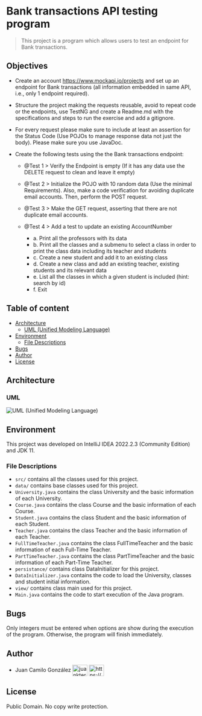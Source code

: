 # Bank transactions API testing program
> This project is a program which allows users to test an endpoint for Bank transactions.

## Objectives

- Create an account https://www.mockapi.io/projects and set up an endpoint for Bank transactions (all
information embedded in same API, i.e., only 1 endpoint required).

- Structure the project making the requests reusable, avoid to repeat code or the endpoints, use TestNG
and create a Readme.md with the specifications and steps to run the exercise and add a gitignore.

- For every request please make sure to include at least an assertion for the Status Code (Use POJOs to
manage response data not just the body). Please make sure you use JavaDoc.

- Create the following tests using the the Bank transactions endpoint:

  - @Test 1 > Verify the Endpoint is empty (If it has any data use the DELETE request to clean and
  leave it empty)
  - @Test 2 > Initialize the POJO with 10 random data (Use the minimal Requirements). Also, make
  a code verification for avoiding duplicate email accounts. Then, perform the POST request.
  - @Test 3 > Make the GET request, asserting that there are not duplicate email accounts.
  - @Test 4 > Add a test to update an existing AccountNumber

      - a. Print all the professors with its data
      - b. Print all the classes and a submenu to select a class in order to print the class data including its    teacher and students
      - c. Create a new student and add it to an existing class
      - d. Create a new class and add an existing teacher, existing students and its relevant data
      - e. List all the classes in which a given student is included (hint: search by id)
      - f. Exit


## Table of content
* [Architecture](#architecture)
    * [UML (Unified Modeling Language)](#uml)
* [Environment](#environment)
    * [File Descriptions](#file-descriptions)
* [Bugs](#bugs)
* [Author](#author)
* [License](#license)

##  Architecture
### UML
![UML (Unified Modeling Language)](org/globant/university/images/UML_Globlant_University.png)

##  Environment
This project was developed on IntelliJ IDEA 2022.2.3 (Community Edition) and JDK 11.

### File Descriptions
- ```src/``` contains all the classes used for this project.
- ```data/``` contains base classes used for this project.
- ```University.java``` contains the class University and the basic information of each University.
- ```Course.java``` contains the class Course and the basic information of each Course.
- ```Student.java``` contains the class Student and the basic information of each Student.
- ```Teacher.java``` contains the class Teacher and the basic information of each Teacher.
- ```FullTimeTeacher.java``` contains the class FullTimeTeacher and the basic information of each Full-Time Teacher.
- ```PartTimeTeacher.java``` contains the class PartTimeTeacher and the basic information of each Part-Time Teacher.
- ```persistance/``` contains class DataInitializer for this project.
- ```DataInitializer.java``` contains the code to load the University, classes and student initial information.
- ```view/``` contains class main used for this project.
- ```Main.java``` contains the code to start execution of the Java program.

## Bugs

Only integers must be entered when options are show during the execution of the program. Otherwise, the program will finish immediately.


## Author

- Juan Camilo González <a href="https://twitter.com/juankter" target="blank"><img align="center" src="https://raw.githubusercontent.com/rahuldkjain/github-profile-readme-generator/master/src/images/icons/Social/twitter.svg" alt="juankter" height="30" width="40" /></a>
  <a href="https://bit.ly/2MBNR0t" target="blank"><img align="center" src="https://raw.githubusercontent.com/rahuldkjain/github-profile-readme-generator/master/src/images/icons/Social/linked-in-alt.svg" alt="https://bit.ly/2mbnr0t" height="30" width="40" /></a>

## License

Public Domain. No copy write protection.
